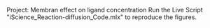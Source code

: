 Project: Membran effect on ligand concentration
Run the Live Script "iScience_Reaction-diffusion_Code.mlx" to reproduce the figures.